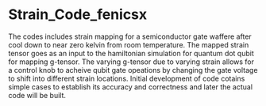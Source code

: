 # Strain_Code_fenicsx
The codes includes strain mapping for a semiconductor gate waffere after cool down to near zero kelvin from room temperature. The mapped strain tensor goes as an input to the hamiltonian simulation for quantum dot
qubit for mapping g-tensor. The varying g-tensor due to varying strain allows for  a control knob to acheive qubit gate opeations by changing the gate voltage to shift into different strain locations. 
Initial development of code cotains simple cases to establish its accuracy and correctness and later the actual code will be built.
